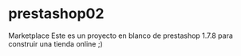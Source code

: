 # prestashop02
Marketplace
Este es un proyecto en blanco de prestashop 1.7.8
para construir una tienda online
;)
